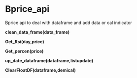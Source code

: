 # Bprice_api
Bprice api to deal with dataframe and add data or cal indicator


**clean_data_frame(data_frame)**

**Get_Rsi(day,price)**

**Get_percen(price)**

**up_date_dataframe(dataframe,listupdate)**

**ClearFloatDF(dataframe,demical)**



